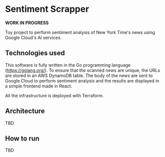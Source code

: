 # Sentiment Scrapper

**WORK IN PROGRESS**

Toy project to perform sentiment analysis of New York Time's news using Google Cloud's AI services.

## Technologies used

This software is fully written in the Go programming language (https://golang.org/). To ensure that the scanned news are unique, the URLs are stored in an AWS DynamoDB table. The body of the news are sent to Google Cloud to perform sentiment analysis and the results are displayed in a simple frontend made in React.

All the infrastructure is deployed with Terraform.

## Architecture

TBD

## How to run

TBD
